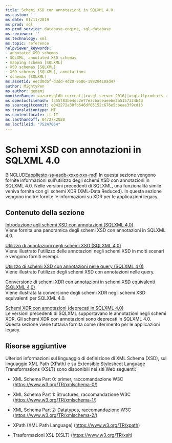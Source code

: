 ```yaml
---
title: Schemi XSD con annotazioni in SQLXML 4.0
ms.custom: ''
ms.date: 01/11/2019
ms.prod: sql
ms.prod_service: database-engine, sql-database
ms.reviewer: ''
ms.technology: xml
ms.topic: reference
helpviewer_keywords:
- annotated XSD schemas
- SQLXML, annotated XSD schemas
- mapping schema [SQLXML]
- XSD schemas [SQLXML]
- XSD schemas [SQLXML], annotations
- schemas [SQLXML]
ms.assetid: eecd0d5f-d3dd-4d20-9586-19820410ad47
author: MightyPen
ms.author: genemi
monikerRange: =azuresqldb-current||>=sql-server-2016||=sqlallproducts-allversions||>=sql-server-linux-2017||=azuresqldb-mi-current
ms.openlocfilehash: f355f83be4dc2e77e3cbaceaeebe2a5157324b4d
ms.sourcegitcommit: e042272a38fb646df05152c676e5cbeae3f9cd13
ms.translationtype: MT
ms.contentlocale: it-IT
ms.lasthandoff: 04/27/2020
ms.locfileid: "75247054"
---
```

# <a name="annotated-xsd-schemas-in-sqlxml-40"></a>Schemi XSD con annotazioni in SQLXML 4.0
[!INCLUDE[appliesto-ss-asdb-xxxx-xxx-md](../../../includes/appliesto-ss-asdb-xxxx-xxx-md.md)]
  In questa sezione vengono fornite informazioni sull'utilizzo degli schemi XSD con annotazioni in SQLXML 4.0. Nelle versioni precedenti di SQLXML, una funzionalità simile veniva fornita con gli schemi XDR (XML-Data Reduced). In questa sezione vengono inoltre fornite le informazioni su XDR per le applicazioni legacy.  
  
## <a name="in-this-section"></a>Contenuto della sezione  
 [Introduzione agli schemi XSD con annotazioni &#40;SQLXML 4,0&#41;](../../../relational-databases/sqlxml/annotated-xsd-schemas/introduction-to-annotated-xsd-schemas-sqlxml-4-0.md)  
 Viene fornita una panoramica degli schemi XSD con annotazioni in SQLXML 4.0.  
  
 [Utilizzo di annotazioni negli schemi XSD &#40;SQLXML 4,0&#41;](../../../relational-databases/sqlxml-annotated-xsd-schemas-using/using-annotations-in-xsd-schemas-sqlxml-4-0.md)  
 Viene illustrato l'utilizzo delle annotazioni negli schemi XSD in molti scenari e vengono forniti esempi.  
  
 [Utilizzo di schemi XSD con annotazioni nelle query &#40;SQLXML 4,0&#41;](../../../relational-databases/sqlxml/annotated-xsd-schemas/using-annotated-xsd-schemas-in-queries-sqlxml-4-0.md)  
 Viene illustrato l'utilizzo degli schemi XSD con annotazioni nelle query.  
  
 [Conversione di schemi XDR con annotazioni in schemi XSD equivalenti &#40;SQLXML 4,0&#41;](../../../relational-databases/sqlxml/annotated-xsd-schemas/converting-annotated-xdr-schemas-to-equivalent-xsd-schemas-sqlxml-4-0.md)  
 Viene illustrata la conversione degli schemi XDR negli schemi XSD equivalenti per SQLXML 4.0.  
  
 [Schemi XDR con annotazioni &#40;deprecati in SQLXML 4,0&#41;](../../../relational-databases/sqlxml/annotated-xsd-schemas/annotated-xdr-schemas-deprecated-in-sqlxml-4-0.md)  
 Le versioni precedenti di SQLXML supportavano le annotazioni negli schemi XDR. Gli schemi XDR con annotazioni sono deprecati in SQLXML 4.0. Questa sezione viene tuttavia fornita come riferimento per le applicazioni legacy.  
  
## <a name="other-resources"></a>Risorse aggiuntive  
 Ulteriori informazioni sul linguaggio di definizione di XML Schema (XSD), sul linguaggio XML Path (XPath) e su Extensible Stylesheet Language Transformations (XSLT) sono disponibili nei siti Web seguenti:  
  
-   XML Schema Part 0: primer, raccomandazione W3C (https://www.w3.org/TR/xmlschema-0/)  
  
-   XML Schema Part 1: Structures, raccomandazione W3C (https://www.w3.org/TR/xmlschema-1/)  
  
-   XML Schema Part 2: Datatypes, raccomandazione W3C (https://www.w3.org/TR/xmlschema-2/)  
  
-   XPath (XML Path Language) (https://www.w3.org/TR/xpath)  
  
-   Trasformazioni XSL (XSLT) (https://www.w3.org/TR/xslt)  
  
  
